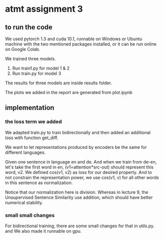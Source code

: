# atmt assignment 3

## to run the code
We used pytorch 1.3 and cuda 10.1, runnable on Windows or Ubuntu machine with the two mentioned packages installed, or it can be run online on Google Colab.

We trained three models. 

1. Run train1.py for model 1 & 2
2. Run train.py for model 3

The results for three models are inside results folder.

The plots we added in the report are generated from plot.ipynb

## implementation

### the loss term we added
We adapted train.py to train bidirectionally and then added an additional loss with function get_diff. 

We want to let representations produced by encoders be the same for different languages.

Given one sentence in language en and de. And when we train from de-en, let's take the first word in en, \(v1=attention*src-out\) should represent this word, v2. We defined cos(v1, v2) as loss for our desired property. And to not constrain the representation power, we use cos(v1, v) for all other words in this sentence as normalization.

Notice that our normalization here is division. Whereas in lecture 9, the Unsupervised Sentence Similarity use addition, which should have better numerical stability.

### small small changes
For bidirectional training, there are some small changes for that in utils.py. and We also made it runnable on gpu.
